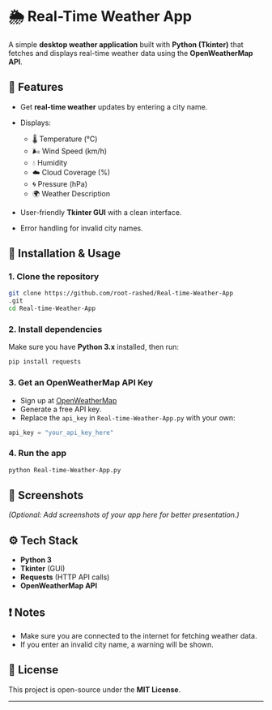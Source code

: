 # 🌦️ Real-Time Weather App

A simple **desktop weather application** built with **Python (Tkinter)** that fetches and displays real-time weather data using the **OpenWeatherMap API**.

## 📌 Features

* Get **real-time weather** updates by entering a city name.
* Displays:

  * 🌡️ Temperature (°C)
  * 🌬️ Wind Speed (km/h)
  * 💧 Humidity
  * ☁️ Cloud Coverage (%)
  * 🌀 Pressure (hPa)
  * 🌍 Weather Description
* User-friendly **Tkinter GUI** with a clean interface.
* Error handling for invalid city names.

## 🚀 Installation & Usage

### 1. Clone the repository

```bash
git clone https://github.com/root-rashed/Real-time-Weather-App
.git
cd Real-time-Weather-App
```

### 2. Install dependencies

Make sure you have **Python 3.x** installed, then run:

```bash
pip install requests
```

### 3. Get an OpenWeatherMap API Key

* Sign up at [OpenWeatherMap](https://openweathermap.org/)
* Generate a free API key.
* Replace the `api_key` in `Real-time-Weather-App.py` with your own:

```python
api_key = "your_api_key_here"
```

### 4. Run the app

```bash
python Real-time-Weather-App.py
```

## 📸 Screenshots

*(Optional: Add screenshots of your app here for better presentation.)*

## ⚙️ Tech Stack

* **Python 3**
* **Tkinter** (GUI)
* **Requests** (HTTP API calls)
* **OpenWeatherMap API**

## ❗ Notes

* Make sure you are connected to the internet for fetching weather data.
* If you enter an invalid city name, a warning will be shown.

## 📝 License

This project is open-source under the **MIT License**.

---
